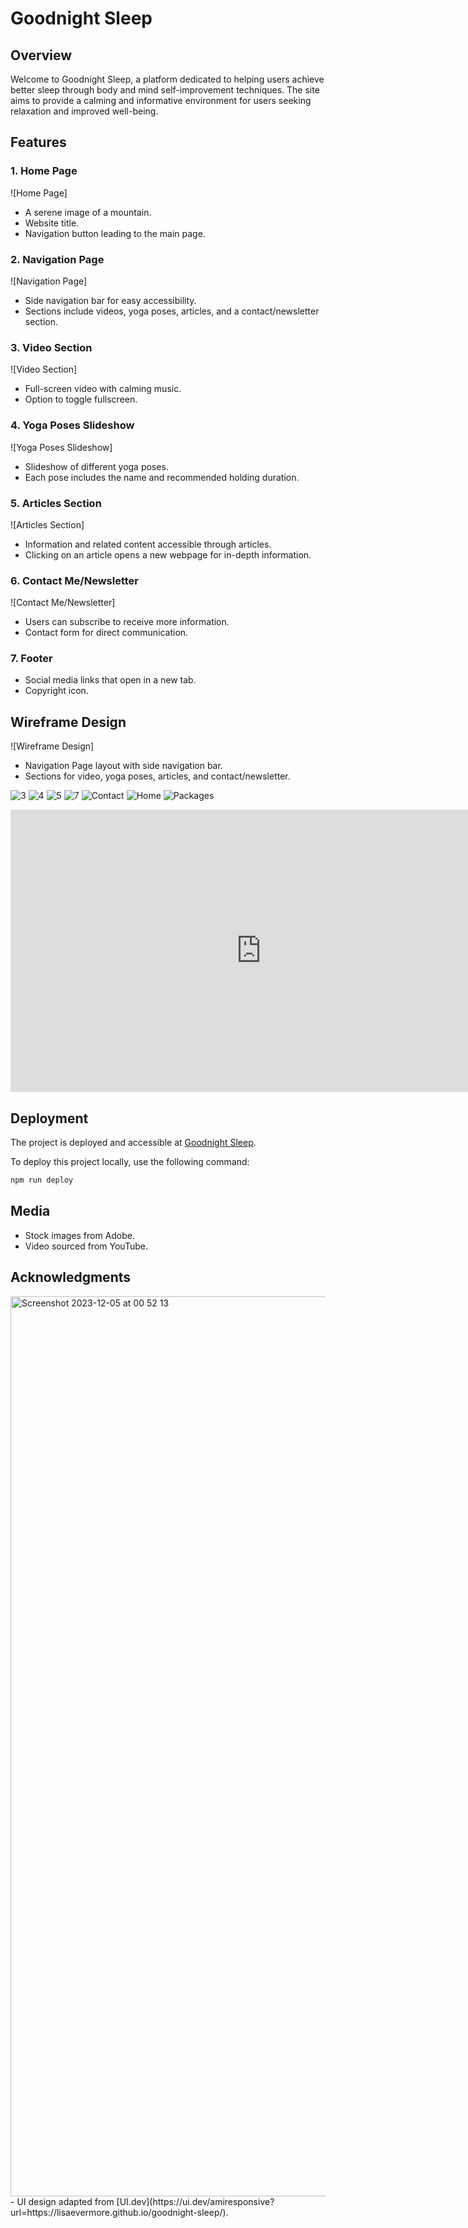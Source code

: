 # Goodnight Sleep

## Overview

Welcome to Goodnight Sleep, a platform dedicated to helping users achieve better sleep through body and mind self-improvement techniques. The site aims to provide a calming and informative environment for users seeking relaxation and improved well-being.

## Features

### 1. Home Page

![Home Page]
- A serene image of a mountain.
- Website title.
- Navigation button leading to the main page.

### 2. Navigation Page

![Navigation Page]
- Side navigation bar for easy accessibility.
- Sections include videos, yoga poses, articles, and a contact/newsletter section.

### 3. Video Section

![Video Section]
- Full-screen video with calming music.
- Option to toggle fullscreen.
  
### 4. Yoga Poses Slideshow

![Yoga Poses Slideshow]
- Slideshow of different yoga poses.
- Each pose includes the name and recommended holding duration.

### 5. Articles Section

![Articles Section]
- Information and related content accessible through articles.
- Clicking on an article opens a new webpage for in-depth information.

### 6. Contact Me/Newsletter

![Contact Me/Newsletter]
- Users can subscribe to receive more information.
- Contact form for direct communication.

### 7. Footer

- Social media links that open in a new tab.
- Copyright icon.

## Wireframe Design

![Wireframe Design]
- Navigation Page layout with side navigation bar.
- Sections for video, yoga poses, articles, and contact/newsletter.

![3](https://github.com/lisaevermore/goodnight-sleep/assets/70776430/5a0024dd-3282-4cdd-8792-90eb57a4f46e)
![4](https://github.com/lisaevermore/goodnight-sleep/assets/70776430/3f4e2658-d910-43a3-bdce-0ea82a7e0e24)
![5](https://github.com/lisaevermore/goodnight-sleep/assets/70776430/9d1605fe-9970-4fc8-9dd5-e28d2dd3eb02)
![7](https://github.com/lisaevermore/goodnight-sleep/assets/70776430/a7bfd66a-1cd2-4b98-987d-248c7fb0642c)
![Contact](https://github.com/lisaevermore/goodnight-sleep/assets/70776430/b0d53b06-400e-4029-af56-b6928c6fb972)
![Home](https://github.com/lisaevermore/goodnight-sleep/assets/70776430/f90289d5-1004-45ef-af51-88099c43e18c)
![Packages](https://github.com/lisaevermore/goodnight-sleep/assets/70776430/8da07208-3bec-4914-badb-d0f2beb3f35d)

<iframe style="border: 1px solid rgba(0, 0, 0, 0.1);" width="800" height="450" src="https://www.figma.com/embed?embed_host=share&url=https%3A%2F%2Fwww.figma.com%2Ffile%2FiwVGxnLC6qVIUNABy47Jvt%2FUntitled%3Ftype%3Dwhiteboard%26node-id%3D0%253A1%26t%3DDqHaiBA2y7iH3TEa-1" allowfullscreen></iframe>


## Deployment

The project is deployed and accessible at [Goodnight Sleep](https://lisaevermore.github.io/goodnight-sleep/).

To deploy this project locally, use the following command:

```bash
npm run deploy
```

## Media

- Stock images from Adobe.
- Video sourced from YouTube.

## Acknowledgments
  <img width="1440" alt="Screenshot 2023-12-05 at 00 52 13" src="https://github.com/lisaevermore/goodnight-sleep/assets/70776430/baef5504-72e6-49a0-bc2c-272197ee3606">
- UI design adapted from [UI.dev](https://ui.dev/amiresponsive?url=https://lisaevermore.github.io/goodnight-sleep/).

